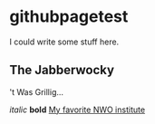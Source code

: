 # githubpagetest

I could write some stuff here.


## The Jabberwocky

't Was Grillig...

*italic* **bold** [My favorite NWO institute](https://cwi.nl)
